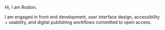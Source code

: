 Hi, I am Rodion. 

I am engaged in front end development, user interface design,
accessibility + usability, and digital publishing workflows committed
to open access.

